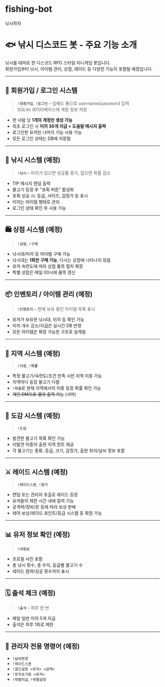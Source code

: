# fishing-bot
낚시하자

# 🐟 낚시 디스코드 봇 - 주요 기능 소개

낚시를 테마로 한 디스코드 RPG 스타일 미니게임 봇입니다.  
회원가입부터 낚시, 아이템 관리, 상점, 레이드 등 다양한 기능이 포함될 예정입니다.

---

## 🔐 회원가입 / 로그인 시스템

> **`!회원가입`**, **`!로그인`** – 임베드 폼으로 username/password 입력  
> SQLite 데이터베이스에 계정 정보 저장

- 한 사람 당 **1개의 계정만 생성 가능**
- 최초 로그인 시 **미끼 30개 지급 + 도움말 메시지 출력**
- 로그인한 유저만 나머지 기능 사용 가능
- 모든 로그인 상태는 DB에 저장됨

---

## 🎣 낚시 시스템 (예정)

> **`!낚시`** – 미끼가 있으면 성공률 증가, 없으면 확률 감소

- TIP 메시지 랜덤 출력
- 물고기 등장 후 "포획 버튼" 활성화
- 포획 성공 시: 등급, 사이즈, 감정가 등 표시
- 미끼는 아이템 형태로 관리
- 로그인 상태 확인 후 사용 가능

---

## 🛍️ 상점 시스템 (예정)

> **`!상점`**, **`!구매`**

- 낚시대/미끼 등 아이템 구매 가능
- 낚시대는 **1회만 구매 가능**, 다시는 상점에 나타나지 않음
- 유저 숙련도에 따라 상점 품목 점차 확장
- 특별 상점은 매일 00시에 품목 갱신

---

## 📦 인벤토리 / 아이템 관리 (예정)

> **`!인벤토리`** – 현재 보유 중인 아이템 목록 표시

- 유저가 보유한 낚시대, 미끼 등 확인 가능
- 미끼 개수 감소/지급은 실시간 DB 반영
- 모든 아이템은 확장 가능한 구조로 설계됨

---

## 🧭 지역 시스템 (예정)

> **`!이동`**, **`!확률`**

- 특정 물고기/숙련도/조건 만족 시만 지역 이동 가능
- 지역마다 등장 물고기 다름
- `!확률`로 현재 지역에서의 어종 등장 확률 확인 가능
- ~~개인 DM으로 결과 출력 가능~~ (서버)

---

## 📘 도감 시스템 (예정)

> **`!도감`**

- 발견한 물고기 목록 확인 가능
- 미발견 어종의 출현 지역 힌트 제공
- 각 물고기는 종류, 등급, 크기, 감정가, 출현 위치/날씨 정보 포함

---

## ⚔️ 레이드 시스템 (예정)

> **`!레이드스폰`**, **`!참가`**

- 랜덤 또는 관리자 호출로 레이드 등장
- 유저들이 제한 시간 내에 참여 가능
- 공격력/장비/운 등에 따라 보상 분배
- 레어 보상/레이드 포인트/등급 시스템 등 확장 가능

---

## 📊 유저 정보 확인 (예정)

> **`!내정보`**

- 프로필 사진 포함
- 총 낚시 횟수, 총 수익, 등급별 물고기 수
- 레이드 참여/성공 횟수까지 표시

---

## 🗓️ 출석 체크 (예정)

> **`!출석`** – 하루 한 번

- 매일 일반 미끼 5개 지급
- 출석은 하루 1회로 제한

---

## 🔧 관리자 전용 명령어 (예정)

- `!날씨변경`
- `!레이드스폰`
- `!골드설정 <유저> <금액>`
- `!유저초기화 <유저>`
- `!레벨지급`, `!레벨설정`
